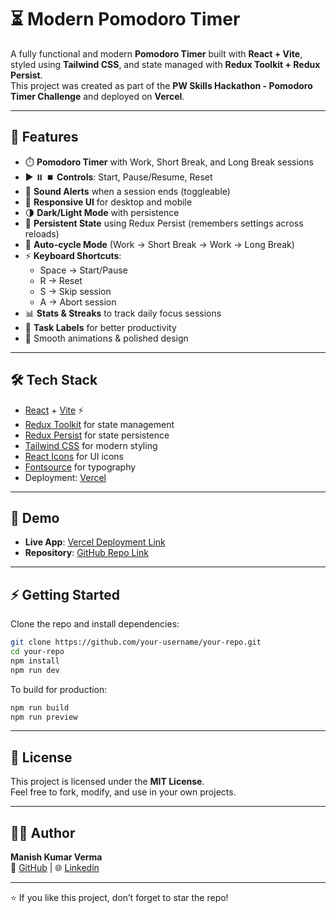 # ⏳ Modern Pomodoro Timer

A fully functional and modern **Pomodoro Timer** built with **React + Vite**, styled using **Tailwind CSS**, and state managed with **Redux Toolkit + Redux Persist**.  
This project was created as part of the **PW Skills Hackathon - Pomodoro Timer Challenge** and deployed on **Vercel**.

---

## 🚀 Features

- ⏱️ **Pomodoro Timer** with Work, Short Break, and Long Break sessions
- ▶️ ⏸️ ⏹️ **Controls**: Start, Pause/Resume, Reset
- 🔔 **Sound Alerts** when a session ends (toggleable)
- 📱 **Responsive UI** for desktop and mobile
- 🌗 **Dark/Light Mode** with persistence
- 💾 **Persistent State** using Redux Persist (remembers settings across reloads)
- 🔄 **Auto-cycle Mode** (Work → Short Break → Work → Long Break)
- ⚡ **Keyboard Shortcuts**:
  - Space → Start/Pause
  - R → Reset
  - S → Skip session
  - A → Abort session
- 📊 **Stats & Streaks** to track daily focus sessions
- 📝 **Task Labels** for better productivity
- 🎨 Smooth animations & polished design

---

## 🛠️ Tech Stack

- [React](https://react.dev/) + [Vite](https://vitejs.dev/) ⚡
- [Redux Toolkit](https://redux-toolkit.js.org/) for state management
- [Redux Persist](https://github.com/rt2zz/redux-persist) for state persistence
- [Tailwind CSS](https://tailwindcss.com/) for modern styling
- [React Icons](https://react-icons.github.io/react-icons/) for UI icons
- [Fontsource](https://fontsource.org/) for typography
- Deployment: [Vercel](https://vercel.com/)

---

## 📸 Demo

- **Live App**: [Vercel Deployment Link](https://your-vercel-link.vercel.app/)
- **Repository**: [GitHub Repo Link](https://github.com/your-username/your-repo)

---

## ⚡ Getting Started

Clone the repo and install dependencies:

```bash
git clone https://github.com/your-username/your-repo.git
cd your-repo
npm install
npm run dev
```

To build for production:

```bash
npm run build
npm run preview
```

---

## 📜 License

This project is licensed under the **MIT License**.  
Feel free to fork, modify, and use in your own projects.

---

## 👨‍💻 Author

**Manish Kumar Verma**  
🔗 [GitHub](https://github.com/manish99verma) | 🌐 [Linkedin](www.linkedin.com/in/manish-kumar-verma-2278622a6)

---

⭐ If you like this project, don’t forget to star the repo!
